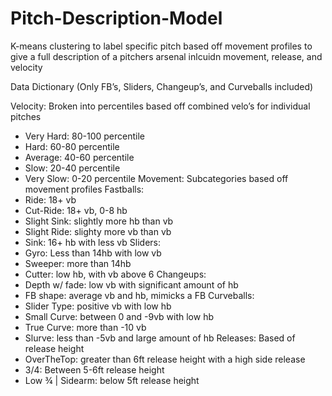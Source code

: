 # Pitch-Description-Model
K-means clustering to label specific pitch based off movement profiles to give a full description of a pitchers arsenal inlcuidn movement, release, and velocity

Data Dictionary
(Only FB’s, Sliders, Changeup’s, and Curveballs included)

Velocity: Broken into percentiles based off combined velo’s for individual pitches
-	Very Hard: 80-100 percentile
-	Hard: 60-80 percentile
-	Average: 40-60 percentile
-	Slow: 20-40 percentile
-	Very Slow: 0-20 percentile
Movement: Subcategories based off movement profiles
Fastballs:	
-	Ride: 18+ vb 
-	Cut-Ride: 18+ vb, 0-8 hb
-	Slight Sink: slightly more hb than vb
-	Slight Ride: slighty more vb than vb
-	Sink: 16+ hb with less vb
Sliders:
-	Gyro: Less than 14hb with low vb
-	Sweeper: more than 14hb
-	Cutter: low hb, with vb above 6
Changeups:
-	 Depth w/ fade: low vb with significant amount of hb
-	FB shape: average vb and hb, mimicks a FB
Curveballs:
-	Slider Type: positive vb with low hb
-	Small Curve: between 0 and -9vb with low hb
-	True Curve: more than -10 vb
-	Slurve: less than -5vb and large amount of hb
Releases: Based of release height
-	OverTheTop: greater than 6ft release height with a high side release
-	3/4: Between 5-6ft release height
-	Low ¾ | Sidearm: below 5ft release height
